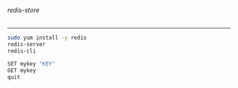 ###### redis-store
---



```sh
sudo yum install -y redis
redis-server
redis-cli

SET mykey "KEY"
GET mykey
quit



```

```
```

```
```

```
```

```
```

```
```

```
```

```
```

```
```

```
```

```
```

```
```

```
```

```
```

```
```

```
```

```
```

```
```

```
```

```
```

```
```

```
```

```
```

```
```

```
```

```
```

```
```

```
```

```
```

```
```

```
```

```
```

```
```

```
```

```
```

```
```

```
```

